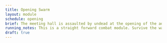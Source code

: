 ```yaml
---
title: Opening Swarm
layout: module
schedule: opening
brief: The meeting hall is assaulted by undead at the opening of the adventure day due to what had occurred during the previous adventure. This brings two to three waves of red skulled undead down upon the adventurers. The undead are tasked to take any magical items from the players or siphon off energy from a spell caster.
running_notes: This is a straight forward combat module. Survive the waves.
draft: true
---
```

